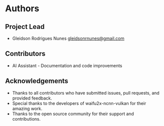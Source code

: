 # Authors

## Project Lead

- Gleidson Rodrigues Nunes <gleidsonrnunes@gmail.com>

## Contributors

- AI Assistant - Documentation and code improvements

## Acknowledgements

- Thanks to all contributors who have submitted issues, pull requests, and provided feedback.
- Special thanks to the developers of waifu2x-ncnn-vulkan for their amazing work.
- Thanks to the open source community for their support and contributions.
